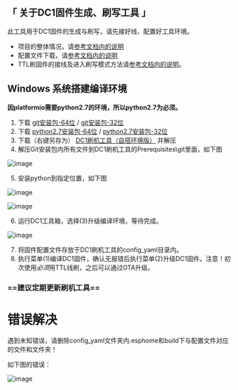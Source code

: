 ## 「 关于DC1固件生成、刷写工具 」

此工具用于DC1固件的生成与刷写，请先接好线、配置好工具环境。

- 项目的整体情况，请[参考文档内的说明](https://github.com/Samuel-0-0/phicomm_dc1-esphome)
- 配置文件下载，请[参考文档内的说明](https://github.com/Samuel-0-0/phicomm_dc1-esphome/tree/master/yaml)
- TTL刷固件的接线及进入刷写模式方法请[参考文档内的说明](https://github.com/Samuel-0-0/phicomm_dc1-esphome/blob/master/cookbook)。


## Windows 系统搭建编译环境

**因platformio需要python2.7的环境，所以python2.7为必须。**

1. 下载 [git安装包-64位](https://github.com/git-for-windows/git/releases/download/v2.21.0.windows.1/PortableGit-2.21.0-64-bit.7z.exe) / [git安装包-32位](https://github.com/git-for-windows/git/releases/download/v2.21.0.windows.1/PortableGit-2.21.0-32-bit.7z.exe)
2. 下载 [python2.7安装包-64位](https://www.python.org/ftp/python/2.7.16/python-2.7.16.amd64.msi) / [python2.7安装包-32位](https://www.python.org/ftp/python/2.7.16/python-2.7.16.msi)
3. 下载（右键另存为） [DC1刷机工具（自搭环境版）](https://github.com/Samuel-0-0/esphome-tools-dc1/archive/lite.zip) 并解压
4. 解压Git安装包内所有文件到DC1刷机工具的Prerequisites\git里面，如下图

![image](https://github.com/Samuel-0-0/esphome-tools-dc1/blob/lite/Prerequisites/%E6%AD%A5%E9%AA%A44.png?raw=true)

5. 安装python到指定位置，如下图

![image](https://github.com/Samuel-0-0/esphome-tools-dc1/blob/lite/Prerequisites/%E6%AD%A5%E9%AA%A45.1.png?raw=true)

![image](https://github.com/Samuel-0-0/esphome-tools-dc1/blob/lite/Prerequisites/%E6%AD%A5%E9%AA%A45.2.png?raw=true)

6. 运行DC1工具箱，选择(3)升级编译环境，等待完成。

![image](https://github.com/Samuel-0-0/esphome-tools-dc1/blob/lite/%E5%B7%A5%E5%85%B7%E7%95%8C%E9%9D%A2%E6%88%AA%E5%9B%BE.png?raw=true)

7. 将固件配置文件存放于DC1刷机工具的config_yaml目录内。
8. 执行菜单(1)编译DC1固件，确认无报错后执行菜单(2)升级DC1固件。注意！初次使用*必须*用TTL线刷，之后可以通过OTA升级。

### ==建议定期更新刷机工具==

# 错误解决
遇到未知错误，请删除config_yaml文件夹内.esphome和build下与配置文件对应的文件和文件夹！

如下图的错误：

![image](https://github.com/Samuel-0-0/esphome-tools-dc1/blob/lite/%E7%BC%96%E8%AF%91%E9%94%99%E8%AF%AF%E8%AF%B4%E6%98%8E.png?raw=true)
